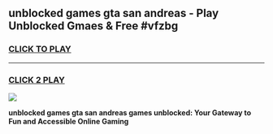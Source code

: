 
## unblocked games gta san andreas - Play Unblocked Gmaes & Free #vfzbg
<h3>
<a href="https://news.freeplayer.one?title=unblocked_games_gta_san_andreas&ref=03M">CLICK TO PLAY</a></h3>
<hr>

<h3>
<a href="https://news.freeplayer.one?title=unblocked_games_gta_san_andreas&ref=03M">CLICK 2 PLAY</a>
  
</h3>

<a href="https://news.freeplayer.one?title=unblocked_games_gta_san_andreas&ref=03M"><img src="https://clearcache.store/games.png"></a>


**unblocked games gta san andreas games unblocked: Your Gateway to Fun and Accessible Online Gaming**

